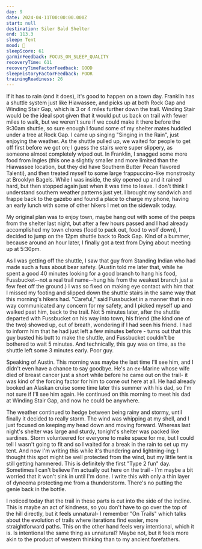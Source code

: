 ```yaml
---
day: 9
date: 2024-04-11T00:00:00.000Z
start: null
destination: Siler Bald Shelter
end: 113.3
sleep: Tent
mood: 🙂
sleepScore: 61
garminFeedback: FOCUS_ON_SLEEP_QUALITY
recoveryTime: 611
recoveryTimeFactorFeedback: GOOD
sleepHistoryFactorFeedback: POOR
trainingReadiness: 26
---
```

If it has to rain (and it does), it's good to happen on a town day. Franklin has a shuttle system just like Hiawassee, and picks up at both Rock Gap and Winding Stair Gap, which is 3 or 4 miles further down the trail. Winding Stair would be the ideal spot given that it would put us back on trail with fewer miles to walk, but we weren't sure if we could make it there before the 9:30am shuttle, so sure enough I found some of my shelter mates huddled under a tree at Rock Gap. I came up singing "Singing in the Rain", just enjoying the weather. As the shuttle pulled up, we waited for people to get off first before we got on; I guess the stairs were super slippery, as someone almost completely wiped out. In Franklin, I snagged some more food from Ingles (this one a slightly smaller and more limited than the Hiawassee location, but they did have Southern Butter Pecan flavored Talenti), and then treated myself to some large frappuccino-like monstrosity at Brooklyn Bagels. While I was inside, the sky opened up and it rained hard, but then stopped again just when it was time to leave. I don't think I understand southern weather patterns just yet. I brought my sandwich and frappe back to the gazebo and found a place to charge my phone, having an early lunch with some of other hikers I met on the sidewalk today.

My original plan was to enjoy town, maybe hang out with some of the peeps from the shelter last night, but after a few hours passed and I had already accomplished my town chores (food to pack out, food to wolf down), I decided to jump on the 12pm shuttle back to Rock Gap. Kind of a bummer, because around an hour later, I finally got a text from Dying about meeting up at 5:30pm.

As I was getting off the shuttle, I saw that guy from Standing Indian who had made such a fuss about bear safety. (Austin told me later that, while he spent a good 40 minutes looking for a good branch to hang his food, Fussbucket--not a real trail name--hung his from the weakest branch just a few feet off the ground.) I was so fixed on making eye contact with him that I missed my footing and slipped down the shuttle stairs in the same way that this morning's hikers had. "Careful," said Fussbucket in a manner that in no way communicated any concern for my safety, and I picked myself up and walked past him, back to the trail. Not 5 minutes later, after the shuttle departed with Fussbucket on his way into town, his friend (the kind one of the two) showed up, out of breath, wondering if I had seen his friend. I had to inform him that he had just left a few minutes before - turns out that this guy busted his butt to make the shuttle, and Fussbucket couldn't be bothered to wait 5 minutes. And technically, this guy was on time, as the shuttle left some 3 minutes early. Poor guy.

Speaking of Austin. This morning was maybe the last time I'll see him, and I didn't even have a chance to say goodbye. He's an ex-Marine whose wife died of breast cancer just a short while before he came out on the trail- it was kind of the forcing factor for him to come out here at all. He had already booked an Alaskan cruise some time later this summer with his dad, so I'm not sure if I'll see him again. He continued on this morning to meet his dad at Winding Stair Gap, and now he could be anywhere.

The weather continued to hedge between being rainy and stormy, until finally it decided to really storm. The wind was whipping at my shell, and I just focused on keeping my head down and moving forward. Whereas last night's shelter was large and sturdy, tonight's shelter was packed like sardines. Storm volunteered for everyone to make space for me, but I could tell I wasn't going to fit and so I waited for a break in the rain to set up my tent. And now I'm writing this while it's thundering and lightning-ing; I thought this spot might be well protected from the wind, but my little tent is still getting hammered. This is definitely the first "Type 2 fun" day. Sometimes I can't believe I'm actually out here on the trail - I'm maybe a bit worried that it won't sink in until I'm done. I write this with only a thin layer of dyneema protecting me from a thunderstorm. There's no putting the genie back in the bottle.


I noticed today that the trail in these parts is cut into the side of the incline. This is maybe an act of kindness,
so you don't have to go over the top of the hill directly, but it feels unnatural- I remember "On Trails" which
talks about the evolution of trails where iterations find easier, more straightforward paths. This on the other
hand feels very intentional, which it is. Is intentional the same thing as unnatural? Maybe not, but it feels more
akin to the product of western thinking than to my ancient forefathers. 
